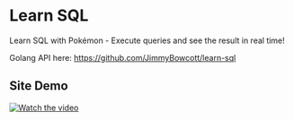 # Learn SQL 
Learn SQL with Pokémon - Execute queries and see the result in real time!

Golang API here: https://github.com/JimmyBowcott/learn-sql

## Site Demo
[![Watch the video](https://i.ibb.co/tM4k3M6k/Screenshot-20250629-165053.png)](https://www.youtube.com/watch?v=oXF-aeFjavM)
